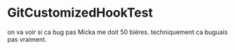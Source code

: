 # GitCustomizedHookTest
on va voir
si ca bug pas Micka me doit 50 biéres.
techniquement ca buguais pas vraiment.
